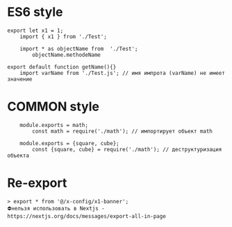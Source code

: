 # ES6 style
    export let x1 = 1;
        import { x1 } from './Test';

        import * as objectName from  './Test';
            objectName.methodeName

    export default function getName(){}
        import varName from './Test.js'; // имя импрота (varName) не имеет значение


# COMMON style
        module.exports = math;
            const math = require('./math'); // импортирует объект math
        
        module.exports = {square, cube};
            const {square, cube} = require('./math'); // деструктуризация объекта


# Re-export
	> export * from '@/x-config/x1-banner';
	⛔нельзя использовать в Nextjs - https://nextjs.org/docs/messages/export-all-in-page